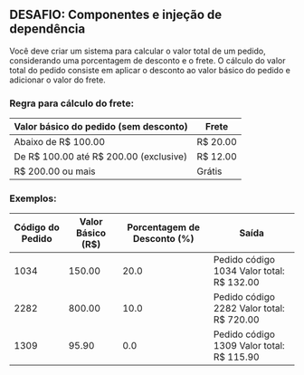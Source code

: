 ## DESAFIO: Componentes e injeção de dependência

Você deve criar um sistema para calcular o valor total de um pedido, considerando uma porcentagem de desconto e o frete. O cálculo do valor total do pedido consiste em aplicar o desconto ao valor básico do pedido e adicionar o valor do frete.

### Regra para cálculo do frete:

| Valor básico do pedido (sem desconto)    | Frete    |
|------------------------------------------|----------|
| Abaixo de R$ 100.00                      | R$ 20.00 |
| De R$ 100.00 até R$ 200.00 (exclusive)   | R$ 12.00 |
| R$ 200.00 ou mais                        | Grátis   |

### Exemplos:

| Código do Pedido | Valor Básico (R$) | Porcentagem de Desconto (%) | Saída                                      |
|------------------|-------------------|-----------------------------|--------------------------------------------|
| 1034             | 150.00            | 20.0                        | Pedido código 1034 Valor total: R$ 132.00  |
| 2282             | 800.00            | 10.0                        | Pedido código 2282 Valor total: R$ 720.00  |
| 1309             | 95.90             | 0.0                         | Pedido código 1309 Valor total: R$ 115.90  |
